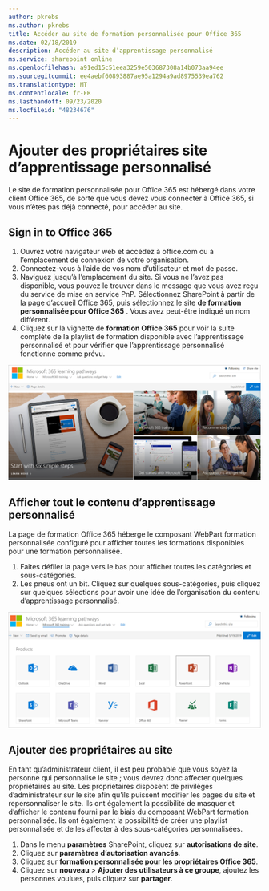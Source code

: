 ```yaml
---
author: pkrebs
ms.author: pkrebs
title: Accéder au site de formation personnalisée pour Office 365
ms.date: 02/18/2019
description: Accéder au site d’apprentissage personnalisé
ms.service: sharepoint online
ms.openlocfilehash: a91ed15c51eea3259e503687308a14b073aa94ee
ms.sourcegitcommit: ee4aebf60893887ae95a1294a9ad8975539ea762
ms.translationtype: MT
ms.contentlocale: fr-FR
ms.lasthandoff: 09/23/2020
ms.locfileid: "48234676"
---
```

# <a name="add-owners-custom-learning-site"></a>Ajouter des propriétaires site d’apprentissage personnalisé

Le site de formation personnalisée pour Office 365 est hébergé dans votre client Office 365, de sorte que vous devez vous connecter à Office 365, si vous n’êtes pas déjà connecté, pour accéder au site. 

## <a name="sign-in-to-office-365"></a>Sign in to Office 365 

1.  Ouvrez votre navigateur web et accédez à office.com ou à l’emplacement de connexion de votre organisation. 
2.  Connectez-vous à l’aide de vos nom d’utilisateur et mot de passe.
3.  Naviguez jusqu’à l’emplacement du site. Si vous ne l’avez pas disponible, vous pouvez le trouver dans le message que vous avez reçu du service de mise en service PnP. Sélectionnez SharePoint à partir de la page d’accueil Office 365, puis sélectionnez le site **de formation personnalisée pour Office 365** . Vous avez peut-être indiqué un nom différent. 
5. Cliquez sur la vignette de **formation Office 365** pour voir la suite complète de la playlist de formation disponible avec l’apprentissage personnalisé et pour vérifier que l’apprentissage personnalisé fonctionne comme prévu. 

![cg-goto.png](media/cg-goto.png)

## <a name="view-all-the-custom-learning-content"></a>Afficher tout le contenu d’apprentissage personnalisé
La page de formation Office 365 héberge le composant WebPart formation personnalisée configuré pour afficher toutes les formations disponibles pour une formation personnalisée. 

1. Faites défiler la page vers le bas pour afficher toutes les catégories et sous-catégories.
2. Les pneus ont un bit. Cliquez sur quelques sous-catégories, puis cliquez sur quelques sélections pour avoir une idée de l’organisation du contenu d’apprentissage personnalisé. 

![cg-gotoall.png](media/cg-gotoall.png)

## <a name="add-owners-to-site"></a>Ajouter des propriétaires au site
En tant qu’administrateur client, il est peu probable que vous soyez la personne qui personnalise le site ; vous devrez donc affecter quelques propriétaires au site. Les propriétaires disposent de privilèges d’administrateur sur le site afin qu’ils puissent modifier les pages du site et repersonnaliser le site. Ils ont également la possibilité de masquer et d’afficher le contenu fourni par le biais du composant WebPart formation personnalisée. Ils ont également la possibilité de créer une playlist personnalisée et de les affecter à des sous-catégories personnalisées.  

1. Dans le menu **paramètres** SharePoint, cliquez sur **autorisations de site**.
2. Cliquez sur **paramètres d’autorisation avancés**.
3. Cliquez sur **formation personnalisée pour les propriétaires Office 365**.
4. Cliquez sur **nouveau**  >  **Ajouter des utilisateurs à ce groupe**, ajoutez les personnes voulues, puis cliquez sur **partager**.

